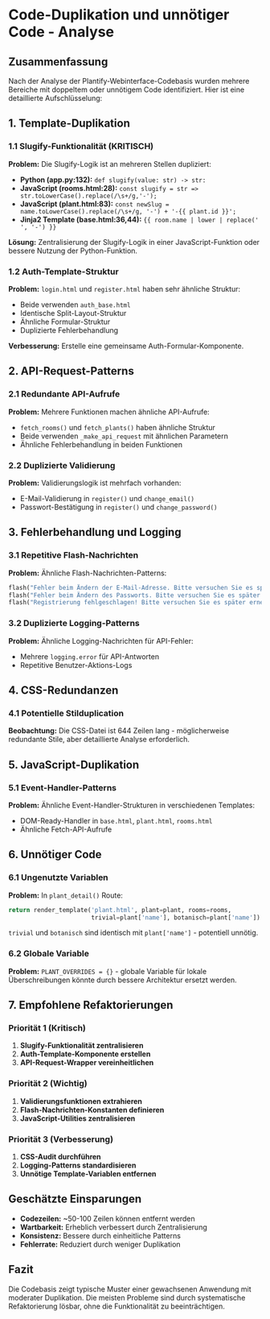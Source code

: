 # Code-Duplikation und unnötiger Code - Analyse

## Zusammenfassung

Nach der Analyse der Plantify-Webinterface-Codebasis wurden mehrere Bereiche mit doppeltem oder unnötigem Code identifiziert. Hier ist eine detaillierte Aufschlüsselung:

## 1. Template-Duplikation

### 1.1 Slugify-Funktionalität (KRITISCH)
**Problem:** Die Slugify-Logik ist an mehreren Stellen dupliziert:

- **Python (app.py:132):** `def slugify(value: str) -> str:`
- **JavaScript (rooms.html:28):** `const slugify = str => str.toLowerCase().replace(/\s+/g,'-');`
- **JavaScript (plant.html:83):** `const newSlug = name.toLowerCase().replace(/\s+/g, '-') + '-{{ plant.id }}';`
- **Jinja2 Template (base.html:36,44):** `{{ room.name | lower | replace(' ', '-') }}`

**Lösung:** Zentralisierung der Slugify-Logik in einer JavaScript-Funktion oder bessere Nutzung der Python-Funktion.

### 1.2 Auth-Template-Struktur
**Problem:** `login.html` und `register.html` haben sehr ähnliche Struktur:
- Beide verwenden `auth_base.html`
- Identische Split-Layout-Struktur
- Ähnliche Formular-Struktur
- Duplizierte Fehlerbehandlung

**Verbesserung:** Erstelle eine gemeinsame Auth-Formular-Komponente.

## 2. API-Request-Patterns

### 2.1 Redundante API-Aufrufe
**Problem:** Mehrere Funktionen machen ähnliche API-Aufrufe:
- `fetch_rooms()` und `fetch_plants()` haben ähnliche Struktur
- Beide verwenden `_make_api_request` mit ähnlichen Parametern
- Ähnliche Fehlerbehandlung in beiden Funktionen

### 2.2 Duplizierte Validierung
**Problem:** Validierungslogik ist mehrfach vorhanden:
- E-Mail-Validierung in `register()` und `change_email()`
- Passwort-Bestätigung in `register()` und `change_password()`

## 3. Fehlerbehandlung und Logging

### 3.1 Repetitive Flash-Nachrichten
**Problem:** Ähnliche Flash-Nachrichten-Patterns:
```python
flash("Fehler beim Ändern der E-Mail-Adresse. Bitte versuchen Sie es später erneut.", "danger")
flash("Fehler beim Ändern des Passworts. Bitte versuchen Sie es später erneut.", "danger")
flash("Registrierung fehlgeschlagen! Bitte versuchen Sie es später erneut.", "danger")
```

### 3.2 Duplizierte Logging-Patterns
**Problem:** Ähnliche Logging-Nachrichten für API-Fehler:
- Mehrere `logging.error` für API-Antworten
- Repetitive Benutzer-Aktions-Logs

## 4. CSS-Redundanzen

### 4.1 Potentielle Stilduplication
**Beobachtung:** Die CSS-Datei ist 644 Zeilen lang - möglicherweise redundante Stile, aber detaillierte Analyse erforderlich.

## 5. JavaScript-Duplikation

### 5.1 Event-Handler-Patterns
**Problem:** Ähnliche Event-Handler-Strukturen in verschiedenen Templates:
- DOM-Ready-Handler in `base.html`, `plant.html`, `rooms.html`
- Ähnliche Fetch-API-Aufrufe

## 6. Unnötiger Code

### 6.1 Ungenutzte Variablen
**Problem:** In `plant_detail()` Route:
```python
return render_template('plant.html', plant=plant, rooms=rooms,
                       trivial=plant['name'], botanisch=plant['name'])
```
`trivial` und `botanisch` sind identisch mit `plant['name']` - potentiell unnötig.

### 6.2 Globale Variable
**Problem:** `PLANT_OVERRIDES = {}` - globale Variable für lokale Überschreibungen könnte durch bessere Architektur ersetzt werden.

## 7. Empfohlene Refaktorierungen

### Priorität 1 (Kritisch)
1. **Slugify-Funktionalität zentralisieren**
2. **Auth-Template-Komponente erstellen**
3. **API-Request-Wrapper vereinheitlichen**

### Priorität 2 (Wichtig)
1. **Validierungsfunktionen extrahieren**
2. **Flash-Nachrichten-Konstanten definieren**
3. **JavaScript-Utilities zentralisieren**

### Priorität 3 (Verbesserung)
1. **CSS-Audit durchführen**
2. **Logging-Patterns standardisieren**
3. **Unnötige Template-Variablen entfernen**

## Geschätzte Einsparungen

- **Codezeilen:** ~50-100 Zeilen können entfernt werden
- **Wartbarkeit:** Erheblich verbessert durch Zentralisierung
- **Konsistenz:** Bessere durch einheitliche Patterns
- **Fehlerrate:** Reduziert durch weniger Duplikation

## Fazit

Die Codebasis zeigt typische Muster einer gewachsenen Anwendung mit moderater Duplikation. Die meisten Probleme sind durch systematische Refaktorierung lösbar, ohne die Funktionalität zu beeinträchtigen.